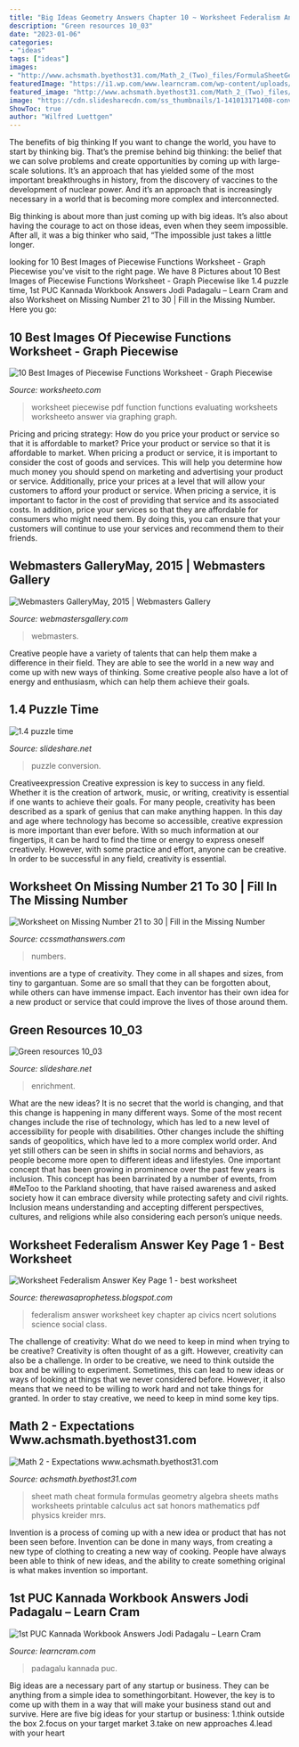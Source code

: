 ```yaml
---
title: "Big Ideas Geometry Answers Chapter 10 ~ Worksheet Federalism Answer Key Page 1"
description: "Green resources 10_03"
date: "2023-01-06"
categories:
- "ideas"
tags: ["ideas"]
images:
- "http://www.achsmath.byethost31.com/Math_2_(Two)_files/FormulaSheetGeometry2.jpg"
featuredImage: "https://i1.wp.com/www.learncram.com/wp-content/uploads/2019/12/1st-PUC-Kannada-Workbook-Answers-Jodi-Padagalu-4.png?resize=211%2C300&amp;ssl=1"
featured_image: "http://www.achsmath.byethost31.com/Math_2_(Two)_files/FormulaSheetGeometry2.jpg"
image: "https://cdn.slidesharecdn.com/ss_thumbnails/1-141013171408-conversion-gate02-thumbnail-4.jpg?cb=1413220468"
ShowToc: true
author: "Wilfred Luettgen"
---
```



The benefits of big thinking
If you want to change the world, you have to start by thinking big. That’s the premise behind big thinking: the belief that we can solve problems and create opportunities by coming up with large-scale solutions.
It’s an approach that has yielded some of the most important breakthroughs in history, from the discovery of vaccines to the development of nuclear power. And it’s an approach that is increasingly necessary in a world that is becoming more complex and interconnected.

Big thinking is about more than just coming up with big ideas. It’s also about having the courage to act on those ideas, even when they seem impossible. After all, it was a big thinker who said, “The impossible just takes a little longer.

	

		
looking for 10 Best Images of Piecewise Functions Worksheet - Graph Piecewise you've visit to the right page. We have 8 Pictures about 10 Best Images of Piecewise Functions Worksheet - Graph Piecewise like 1.4 puzzle time, 1st PUC Kannada Workbook Answers Jodi Padagalu – Learn Cram and also Worksheet on Missing Number 21 to 30 | Fill in the Missing Number. Here you go:
		
    
## 10 Best Images Of Piecewise Functions Worksheet - Graph Piecewise

<img loading=lazy src="http://www.worksheeto.com/postpic/2012/02/piecewise-function-worksheet-pdf_688535.png" onerror="this.onerror=null;this.src='https://tse4.mm.bing.net/th?id=OIP.Sa9KapVcwycCNlnAmb1P5gHaJl&amp;pid=15.1';" alt="10 Best Images of Piecewise Functions Worksheet - Graph Piecewise">

_Source: worksheeto.com_

>worksheet piecewise pdf function functions evaluating worksheets worksheeto answer via graphing graph. 

	

Pricing and pricing strategy: How do you price your product or service so that it is affordable to market?
Price your product or service so that it is affordable to market. When pricing a product or service, it is important to consider the cost of goods and services. This will help you determine how much money you should spend on marketing and advertising your product or service. Additionally, price your prices at a level that will allow your customers to afford your product or service. When pricing a service, it is important to factor in the cost of providing that service and its associated costs. In addition, price your services so that they are affordable for consumers who might need them. By doing this, you can ensure that your customers will continue to use your services and recommend them to their friends.

    
## Webmasters GalleryMay, 2015 | Webmasters Gallery

<img loading=lazy src="http://files.smashingmagazine.com/wallpapers/june-15/the-amazing-water-park/cal/june-15-the-amazing-water-park-cal-1280x960.jpg" onerror="this.onerror=null;this.src='https://tse3.mm.bing.net/th?id=OIP.1cF0QcemWFuY38VRmHvPggHaFj&amp;pid=15.1';" alt="Webmasters GalleryMay, 2015 | Webmasters Gallery">

_Source: webmastersgallery.com_

>webmasters. 

	

Creative people have a variety of talents that can help them make a difference in their field. They are able to see the world in a new way and come up with new ways of thinking. Some creative people also have a lot of energy and enthusiasm, which can help them achieve their goals.

    
## 1.4 Puzzle Time

<img loading=lazy src="https://cdn.slidesharecdn.com/ss_thumbnails/1-141013171408-conversion-gate02-thumbnail-4.jpg?cb=1413220468" onerror="this.onerror=null;this.src='https://tse2.mm.bing.net/th?id=OIP.P4nMWaoXT8izTmeO0VVbfwHaJl&amp;pid=15.1';" alt="1.4 puzzle time">

_Source: slideshare.net_

>puzzle conversion. 

	

Creativeexpression
Creative expression is key to success in any field. Whether it is the creation of artwork, music, or writing, creativity is essential if one wants to achieve their goals. For many people, creativity has been described as a spark of genius that can make anything happen. In this day and age where technology has become so accessible, creative expression is more important than ever before. With so much information at our fingertips, it can be hard to find the time or energy to express oneself creatively. However, with some practice and effort, anyone can be creative. In order to be successful in any field, creativity is essential.

    
## Worksheet On Missing Number 21 To 30 | Fill In The Missing Number

<img loading=lazy src="https://ccssmathanswers.com/wp-content/uploads/2021/05/Worksheet-on-Missing-Numbers-21-30-709x1024.jpg" onerror="this.onerror=null;this.src='https://tse3.mm.bing.net/th?id=OIP.QNw8JoYGZZln1GKICfyWHQHaKs&amp;pid=15.1';" alt="Worksheet on Missing Number 21 to 30 | Fill in the Missing Number">

_Source: ccssmathanswers.com_

>numbers. 

	

inventions are a type of creativity. They come in all shapes and sizes, from tiny to gargantuan. Some are so small that they can be forgotten about, while others can have immense impact. Each inventor has their own idea for a new product or service that could improve the lives of those around them.

    
## Green Resources 10_03

<img loading=lazy src="https://image.slidesharecdn.com/greenresources1003-150323104214-conversion-gate01/95/green-resources-1003-5-638.jpg?cb=1427125373" onerror="this.onerror=null;this.src='https://tse3.mm.bing.net/th?id=OIP.2kaoJiEx3pARJ6E-SyeZ5AHaJl&amp;pid=15.1';" alt="Green resources 10_03">

_Source: slideshare.net_

>enrichment. 

	

What are the new ideas?
It is no secret that the world is changing, and that this change is happening in many different ways. Some of the most recent changes include the rise of technology, which has led to a new level of accessibility for people with disabilities. Other changes include the shifting sands of geopolitics, which have led to a more complex world order. And yet still others can be seen in shifts in social norms and behaviors, as people become more open to different ideas and lifestyles.
One important concept that has been growing in prominence over the past few years is inclusion. This concept has been barrinated by a number of events, from #MeToo to the Parkland shooting, that have raised awareness and asked society how it can embrace diversity while protecting safety and civil rights. Inclusion means understanding and accepting different perspectives, cultures, and religions while also considering each person’s unique needs.

    
## Worksheet Federalism Answer Key Page 1 - Best Worksheet

<img loading=lazy src="https://s3.ap-south-1.amazonaws.com/aglasem-cdn/aglasem-doc/825e933e-bd95-11e9-bd2d-02f21f5619c4/3.jpg" onerror="this.onerror=null;this.src='https://tse1.mm.bing.net/th?id=OIP.suRtz5UzjMNdSpNchbxguAAAAA&amp;pid=15.1';" alt="Worksheet Federalism Answer Key Page 1 - best worksheet">

_Source: therewasaprophetess.blogspot.com_

>federalism answer worksheet key chapter ap civics ncert solutions science social class. 

	

The challenge of creativity: What do we need to keep in mind when trying to be creative?
Creativity is often thought of as a gift. However, creativity can also be a challenge. In order to be creative, we need to think outside the box and be willing to experiment. Sometimes, this can lead to new ideas or ways of looking at things that we never considered before. However, it also means that we need to be willing to work hard and not take things for granted. In order to stay creative, we need to keep in mind some key tips.

    
## Math 2 - Expectations Www.achsmath.byethost31.com

<img loading=lazy src="http://www.achsmath.byethost31.com/Math_2_(Two)_files/FormulaSheetGeometry2.jpg" onerror="this.onerror=null;this.src='https://tse2.mm.bing.net/th?id=OIP.SzxJTb3C-HroYWYv-Q3uOwHaJz&amp;pid=15.1';" alt="Math 2 - Expectations www.achsmath.byethost31.com">

_Source: achsmath.byethost31.com_

>sheet math cheat formula formulas geometry algebra sheets maths worksheets printable calculus act sat honors mathematics pdf physics kreider mrs. 

	

Invention is a process of coming up with a new idea or product that has not been seen before. Invention can be done in many ways, from creating a new type of clothing to creating a new way of cooking. People have always been able to think of new ideas, and the ability to create something original is what makes invention so important.

    
## 1st PUC Kannada Workbook Answers Jodi Padagalu – Learn Cram

<img loading=lazy src="https://i1.wp.com/www.learncram.com/wp-content/uploads/2019/12/1st-PUC-Kannada-Workbook-Answers-Jodi-Padagalu-4.png?resize=211%2C300&amp;ssl=1" onerror="this.onerror=null;this.src='https://tse2.mm.bing.net/th?id=OIP.RBvMBiEgFP5kTwjPhjOJlAAAAA&amp;pid=15.1';" alt="1st PUC Kannada Workbook Answers Jodi Padagalu – Learn Cram">

_Source: learncram.com_

>padagalu kannada puc. 

	

Big ideas are a necessary part of any startup or business. They can be anything from a simple idea to somethingorbitant. However, the key is to come up with them in a way that will make your business stand out and survive. Here are five big ideas for your startup or business: 1.think outside the box 2.focus on your target market 3.take on new approaches 4.lead with your heart 

